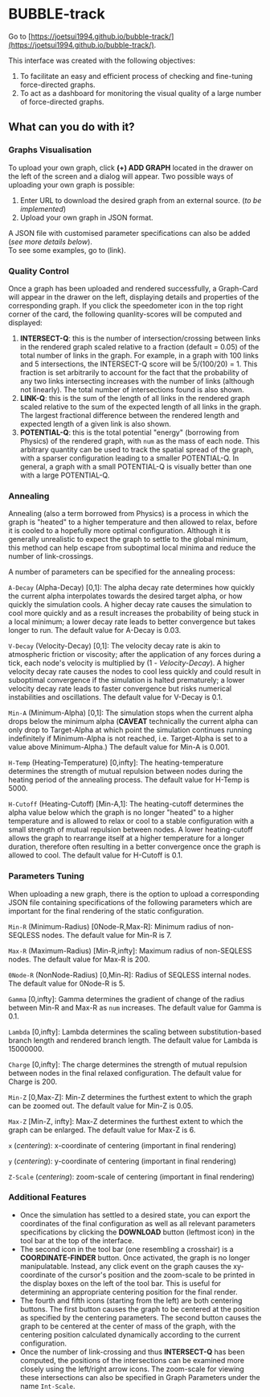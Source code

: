 # BUBBLE-track

Go to [https://joetsui1994.github.io/bubble-track/](https://joetsui1994.github.io/bubble-track/).

This interface was created with the following objectives:
1. To facilitate an easy and efficient process of checking and fine-tuning force-directed graphs.
2. To act as a dashboard for monitoring the visual quality of a large number of force-directed graphs.

## What can you do with it?

### Graphs Visualisation

To upload your own graph, click **(+) ADD GRAPH** located in the drawer on the left of the screen and a dialog will appear. Two possible ways of uploading your own graph is possible:
1. Enter URL to download the desired graph from an external source. (*to be implemented*)
2. Upload your own graph in JSON format.

A JSON file with customised parameter specifications can also be added (*see more details below*).\
To see some examples, go to (link).

### Quality Control

Once a graph has been uploaded and rendered successfully, a Graph-Card will appear in the drawer on the left, displaying details and properties of the corresponding graph. If you click the speedometer icon in the top right corner of the card, the following quanlity-scores will be computed and displayed:
1. **INTERSECT-Q**: this is the number of intersection/crossing between links in the rendered graph scaled relative to a fraction (default = 0.05) of the total number of links in the graph. For example, in a graph with 100 links and 5 intersections, the INTERSECT-Q score will be 5/(100/20) = 1. This fraction is set arbitrarily to account for the fact that the probability of any two links intersecting increases with the number of links (although not linearly). The total number of intersections found is also shown.
2. **LINK-Q**: this is the sum of the length of all links in the rendered graph scaled relative to the sum of the expected length of all links in the graph. The largest fractional difference between the rendered length and expected length of a given link is also shown.
3. **POTENTIAL-Q**: this is the total potential "energy" (borrowing from Physics) of the rendered graph, with `num` as the mass of each node. This arbitrary quantity can be used to track the spatial spread of the graph, with a sparser configuration leading to a smaller POTENTIAL-Q. In general, a graph with a small POTENTIAL-Q is visually better than one with a large POTENTIAL-Q.

### Annealing

Annealing (also a term borrowed from Physics) is a process in which the graph is "heated" to a higher temperature and then allowed to relax, before it is cooled to a hopefully more optimal configuration. Although it is generally unrealistic to expect the graph to settle to the global minimum, this method can help escape from suboptimal local minima and reduce the number of link-crossings.

A number of parameters can be specified for the annealing process:

`A-Decay` (Alpha-Decay) [0,1]: The alpha decay rate determines how quickly the current alpha interpolates towards the desired target alpha, or how quickly the simulation cools. A higher decay rate causes the simulation to cool more quickly and as a result increases the probability of being stuck in a local minimum; a lower decay rate leads to better convergence but takes longer to run. The default value for A-Decay is 0.03.

`V-Decay` (Velocity-Decay) [0,1]: The velocity decay rate is akin to atmospheric friction or viscosity; after the application of any forces during a tick, each node's velocity is multiplied by (1 - *Velocity-Decay*). A higher velocity decay rate causes the nodes to cool less quickly and could result in suboptimal convergence if the simulation is halted prematurely; a lower velocity decay rate leads to faster convergence but risks numerical instabilities and oscillations. The default value for V-Decay is 0.1.

`Min-A` (Minimum-Alpha) [0,1]: The simulation stops when the current alpha drops below the minimum alpha (**CAVEAT** technically the current alpha can only drop to Target-Alpha at which point the simulation continues running indefinitely if Minimum-Alpha is not reached, i.e. Target-Alpha is set to a value above Minimum-Alpha.) The default value for Min-A is 0.001.

`H-Temp` (Heating-Temperature) [0,infty]: The heating-temperature determines the strength of mutual repulsion between nodes during the heating period of the annealing process. The default value for H-Temp is 5000.

`H-Cutoff` (Heating-Cutoff) [Min-A,1]: The heating-cutoff determines the alpha value below which the graph is no longer "heated" to a higher temperature and is allowed to relax or cool to a stable configuration with a small strength of mutual repulsion between nodes. A lower heating-cutoff allows the graph to rearrange itself at a higher temperature for a longer duration, therefore often resulting in a better convergence once the graph is allowed to cool. The default value for H-Cutoff is 0.1.

### Parameters Tuning

When uploading a new graph, there is the option to upload a corresponding JSON file containing specifications of the following parameters which are important for the final rendering of the static configuration.

`Min-R` (Minimum-Radius) [0Node-R,Max-R]: Minimum radius of non-SEQLESS nodes. The default value for Min-R is 7.

`Max-R` (Maximum-Radius) [Min-R,infty]: Maximum radius of non-SEQLESS nodes. The default value for Max-R is 200.

`0Node-R` (NonNode-Radius) [0,Min-R]: Radius of SEQLESS internal nodes. The default value for 0Node-R is 5.

`Gamma` [0,infty]: Gamma determines the gradient of change of the radius between Min-R and Max-R as `num` increases. The default value for Gamma is 0.1.

`Lambda` [0,infty]: Lambda determines the scaling between substitution-based branch length and rendered branch length. The default value for Lambda is 15000000.

`Charge` [0,infty]: The charge determines the strength of mutual repulsion between nodes in the final relaxed configuration. The default value for Charge is 200.

`Min-Z` [0,Max-Z]: Min-Z determines the furthest extent to which the graph can be zoomed out. The default value for Min-Z is 0.05.

`Max-Z` [Min-Z, infty]: Max-Z determines the furthest extent to which the graph can be enlarged. The default value for Max-Z is 6.

`x` (*centering*): x-coordinate of centering (important in final rendering)

`y` (*centering*): y-coordinate of centering (important in final rendering)

`Z-Scale` (*centering*): zoom-scale of centering (important in final rendering)

### Additional Features

- Once the simulation has settled to a desired state, you can export the coordinates of the final configuration as well as all relevant parameters specifications by clicking the **DOWNLOAD** button (leftmost icon) in the tool bar at the top of the interface.
- The second icon in the tool bar (one resembling a crosshair) is a **COORDINATE-FINDER** button. Once activated, the graph is no longer manipulatable. Instead, any click event on the graph causes the xy-coordinate of the cursor's position and the zoom-scale to be printed in the display boxes on the left of the tool bar. This is useful for determining an appropriate centering position for the final render.
- The fourth and fifth icons (starting from the left) are both centering buttons. The first button causes the graph to be centered at the position as specified by the centering parameters. The second button causes the graph to be centered at the center of mass of the graph, with the centering position calculated dynamically according to the current configuration.
- Once the number of link-crossing and thus **INTERSECT-Q** has been computed, the positions of the intersections can be examined more closely using the left/right arrow icons. The zoom-scale for viewing these intersections can also be specified in Graph Parameters under the name `Int-Scale`.


